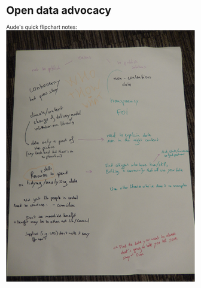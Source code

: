 Open data advocacy
==================

Aude's quick flipchart notes:
![Image of open data advocacy session flipchart notes](https://github.com/LibrariesHacked/data-treaders/blob/master/images/DSCN3886.JPG)
